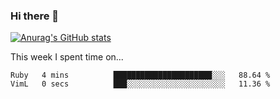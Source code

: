 ### Hi there 👋

<!--
**bitethecode/bitethecode** is a ✨ _special_ ✨ repository because its `README.md` (this file) appears on your GitHub profile.

Here are some ideas to get you started:

- 🔭 I’m currently working on ...
- 🌱 I’m currently learning ...
- 👯 I’m looking to collaborate on ...
- 🤔 I’m looking for help with ...
- 💬 Ask me about ...
- 📫 How to reach me: ...
- 😄 Pronouns: ...
- ⚡ Fun fact: ...
-->


[![Anurag's GitHub stats](https://github-readme-stats.vercel.app/api?username=bitethecode)](https://github.com/anuraghazra/github-readme-stats)

This week I spent time on...
<!--START_SECTION:waka-->

```text
Ruby   4 mins          ██████████████████████░░░   88.64 %
VimL   0 secs          ███░░░░░░░░░░░░░░░░░░░░░░   11.36 %
```

<!--END_SECTION:waka-->

